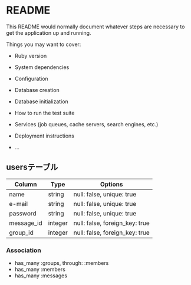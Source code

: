 # README

This README would normally document whatever steps are necessary to get the
application up and running.

Things you may want to cover:

* Ruby version

* System dependencies

* Configuration

* Database creation

* Database initialization

* How to run the test suite

* Services (job queues, cache servers, search engines, etc.)

* Deployment instructions

* ...

## usersテーブル

|Column|Type|Options|
|------|----|-------|
|name|string|null: false, unique: true|
|e-mail|string|null: false, unique: true|
|password|string|null: false, unique: true|
|message_id|integer|null: false, foreign_key: true|
|group_id|integer|null: false, foreign_key: true|


### Association
- has_many :groups, through: :members
- has_many :members
- has_many :messages
